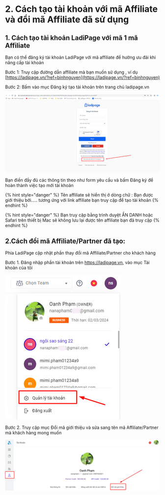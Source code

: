 # 2. Cách tạo tài khoản với mã Affiliate và đổi mã Affiliate đã sử dụng

## 1. Cách tạo tài khoản LadiPage với mã 1 mã Affiliate

Bạn có thể đăng ký tài khoản LadiPage với mã affiliate để hưởng ưu đãi khi nâng cấp tài khoản&#x20;

Bước 1: Truy cập đường dẫn affiliate mà bạn muốn sử dụng , ví dụ [https://ladipage.vn/?ref=binhnguyen](https://ladipage.vn/?ref=binhnguyen)

Bước 2: Bấm vào mục Đăng ký tạo tài khoản trên trang chủ ladipage.vn

![](<.gitbook/assets/image (535).png>)

Bạn điền đầy đủ các thông tin theo như form yêu cầu và bấm Đăng ký để hoàn thành việc tạo mới tài khoản

{% hint style="danger" %}
Tên affiliate sẽ hiển thị ở dòng chữ : Bạn được giới thiệu bởi..... tương ứng với link  affiliate bạn truy cập để tạo tài khoản
{% endhint %}

{% hint style="danger" %}
Bạn truy cập bằng trình duyệt ẨN DANH hoặc Safari trên thiết bị Mac sẽ không lưu lại được tên affiliate bạn đã truy cập&#x20;
{% endhint %}

## 2.Cách đổi mã Affiliate/Partner đã tạo:

Phía LadiPage cập nhật phần thay đổi mã Affiliate/Partner cho khách hàng&#x20;

Bước 1. Đăng nhập phần tài khoản trên https://ladipage.vn, vào mục Tài khoản của tôi&#x20;

![](<.gitbook/assets/image (641).png>)

Bước 2. Truy cập mục Đổi mã giới thiệu và sửa sang tên mã Affiliate/Partner mà khách hàng mong muốn&#x20;

![](<.gitbook/assets/image (285).png>)
